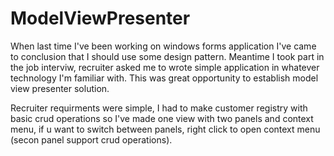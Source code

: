 # ModelViewPresenter
When last time I've been working on windows forms application I've came to conclusion that I should use some design pattern.
Meantime I took part in the job interviw, recruiter asked me to wrote simple application in whatever technology I'm familiar with. This was great opportunity to establish model view presenter solution.

Recruiter requirments were simple, I had to make customer registry with basic crud operations so I've made one view with two panels and 
context menu, if u want to switch between panels, right click to open context menu (secon panel support crud operations).
